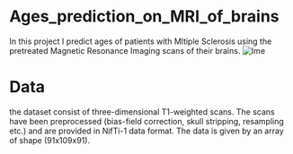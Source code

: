 # Ages_prediction_on_MRI_of_brains
In this project I predict ages of patients with Mltiple Sclerosis using the pretreated Magnetic Resonance Imaging scans of their brains.
![Ime](https://github.com/FerdinandoDP/Ages_prediction_on_MRI_of_brains/assets/71693502/44a2cbff-1283-4ac4-bca1-7e5aa8bd6730)
# Data 
the dataset consist of three-dimensional T1-weighted scans. The scans have been preprocessed (bias-field correction, skull stripping, resampling etc.) and are provided in NifTi-1 data format.
The data is given by an array of shape (91x109x91).



